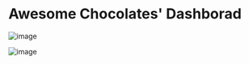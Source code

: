 <H1>Awesome Chocolates' Dashborad</H1>

![image](https://github.com/user-attachments/assets/de64dc85-30b1-4597-9ee7-b73ea198414f)

![image](https://github.com/user-attachments/assets/245c68d6-fc9b-4df5-b2e2-a6498659d1f5)

